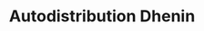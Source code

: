---
title: "Autodistribution Dhenin"
url: /cambrai/autodistribution-dhenin/
shop: pièces de voitures
---